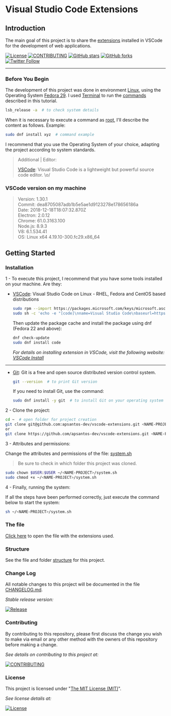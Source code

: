 # Visual Studio Code Extensions

## Introduction

The main goal of this project is to share the [extensions][extensions-ln] installed in VSCode for the development of web applications.

<!-- Badges section here. -->
[![License][license-img]][license-ln]
[![CONTRIBUTING][contributing-img]][contributing-ln]
[![GitHub stars][github-stars-img]][github-stars-ln]
[![GitHub forks][github-forks-img]][github-forks-ln]
[![Twitter Follow][twitter-follow-img]][twitter-follow-ln]

---

### Before You Begin

The development of this project was done in environment [Linux][linux-ln], using the Operating System [Fedora 29][fedora-ln]. I used [Terminal][terminal-ln] to run the [commands][commands-ln] described in this tutorial.

```sh
lsb_release -a  # to check system details
```

When it is necessary to execute a command as [root][root-ln], I'll describe the content as follows. Example:

```sh
sudo dnf install xyz  # command example
```

I recommend that you use the Operating System of your choice, adapting the project according to system standards.

> Additional | Editor:
>
> [VSCode][vscode-ln]: Visual Studio Code is a lightweight but powerful source code editor. \o/

### VSCode version on my machine

> Version: 1.30.1 \
Commit: dea8705087adb1b5e5ae1d9123278e178656186a \
Date: 2018-12-18T18:07:32.870Z \
Electron: 2.0.12 \
Chrome: 61.0.3163.100 \
Node.js: 8.9.3 \
V8: 6.1.534.41 \
OS: Linux x64 4.19.10-300.fc29.x86_64

## Getting Started

### Installation

1 - To execute this project, I recommend that you have some tools installed on your machine. Are they:

- [VSCode][vscode-ln]: Visual Studio Code on Linux - RHEL, Fedora and CentOS based distributions

  ```sh
  sudo rpm --import https://packages.microsoft.com/keys/microsoft.asc
  sudo sh -c 'echo -e "[code]\nname=Visual Studio Code\nbaseurl=https://packages.microsoft.com/yumrepos/vscode\nenabled=1\ngpgcheck=1\ngpgkey=https://packages.microsoft.com/keys/microsoft.asc" > /etc/yum.repos.d/vscode.repo'
  ```

  Then update the package cache and install the package using dnf (Fedora 22 and above):

  ```sh
  dnf check-update
  sudo dnf install code
  ```

  _For details on installing extension in VSCode, visit the following website: [VSCode Install][vscode-in]_

---

- [Git][git-ln]: Git is a free and open source distributed version control system.

  ```sh
  git --version  # to print Git version
  ```

  If you need to install Git, use the command:

  ```sh
  sudo dnf install -y git  # to install Git on your operating system
  ```

2 - Clone the project:

```sh
cd ~  # open folder for project creation
git clone git@github.com:apsantos-dev/vscode-extensions.git <NAME-PROJECT>  # SSH
or
git clone https://github.com/apsantos-dev/vscode-extensions.git <NAME-PROJECT> # HTTPS
```

3 - Attributes and permissions:

Change the attributes and permissions of the file: [system.sh](system.sh "Click to open the project")

> Be sure to check in which folder this project was cloned.

```sh
sudo chown $USER:$USER ~/<NAME-PROJECT>/system.sh
sudo chmod +x ~/<NAME-PROJECT>/system.sh
```

4 - Finally, running the system:

If all the steps have been performed correctly, just execute the command below to start the system:

```sh
sh ~/<NAME-PROJECT>/system.sh
```

### The file

[Click here][extensions-ln] to open the file with the extensions used.

### Structure

See the file and folder [structure][structure-ln] for this project.

### Change Log

All notable changes to this project will be documented in the file [CHANGELOG.md][changelog-ln].

_Stable release version:_

[![Release][release-img]][release-ln]

### Contributing

By contributing to this repository, please first discuss the change you wish to make via email or any other method with the owners of this repository before making a change.

_See details on contributing to this project at:_

[![CONTRIBUTING][contributing-img]][contributing-ln]

### License

This project is licensed under "[The MIT License (MIT)][mit-ln]".

_See license details at:_

[![License][license-img]][license-ln]

<!-- links -->
[changelog-ln]: CHANGELOG.md "Click here to open the file"
[commands-ln]: https://en.wikipedia.org/wiki/Command_(computing) "Press Ctrl and click this link to open the page in a new tab"
[contributing-img]: https://img.shields.io/badge/vscode&ndash;extensions-CONTRIBUTE-orange.svg?style=flat-square
[contributing-ln]: CONTRIBUTING.md "Contribute to make this boilerplate even better"
[extensions-ln]: src/assets/doc/extensions.md "Click here to open the file"
[fedora-ln]: https://getfedora.org/en/ "Press Ctrl and click this link to open the page in a new tab"
[git-ln]: https://git-scm.com/ "Press Ctrl and click this link to open the page in a new tab"
[github-stars-img]: https://img.shields.io/github/stars/apsantos-dev/vscode-extensions.svg?style=social&label=Star
[github-stars-ln]: https://github.com/apsantos-dev/vscode-extensions/stargazers "See who likes this design = ]"
[github-forks-img]: https://img.shields.io/github/forks/apsantos-dev/tests.svg?style=social&label=Fork
[github-forks-ln]: https://github.com/apsantos-dev/vscode-extensions/fork "Click to view Star details of this project"
[license-img]: https://img.shields.io/badge/license-MIT-blue.svg?style=flat-square
[license-ln]: LICENSE "Copyright (c) 2018 APSantos Desenvolvimento de Sistemas"
[linux-ln]: https://en.wikipedia.org/wiki/Linux "Press Ctrl and click this link to open the page in a new tab"
[mit-ln]: https://opensource.org/licenses/MIT "Click and see the project"
[release-img]: https://img.shields.io/github/release/apsantos-dev/vscode-extensions.svg?style=flat-square
[release-ln]: https://github.com/apsantos-dev/vscode-extensions/releases "See all versions of this project"
[root-ln]: https://en.wikipedia.org/wiki/Sudo "Press Ctrl and click this link to open the page in a new tab"
[structure-ln]: structure.md "Click and see the project!"
[terminal-ln]: https://en.wikipedia.org/wiki/Linux_console "Press Ctrl and click this link to open the page in a new tab"
[twitter-follow-img]: https://img.shields.io/twitter/follow/apsantos_dev.svg?label=Follow&style=social
[twitter-follow-ln]: https://twitter.com/intent/follow?screen_name=apsantos_dev "View my profile on Twitter"
[vscode-ln]: https://code.visualstudio.com/ "Press Ctrl and click this link to open the page in a new tab"
[vscode-in]: https://code.visualstudio.com/docs/setup/linux#_rhel-fedora-and-centos-based-distributions "Press Ctrl and click this link to open the page in a new tab"
